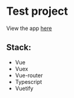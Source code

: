 # Test project

View the app [here](https://alexchegash.github.io/vue/)

## Stack:
- Vue
- Vuex
- Vue-router
- Typescript
- Vuetify